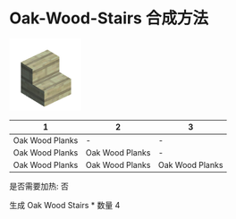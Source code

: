 # Oak-Wood-Stairs 合成方法

![Icon](Doc/Recipe/98e0d8cd26a0ddf4bb5109849f5c0926.png)

|1|2|3|
|----|-----|-----|
|Oak Wood Planks|-|-|
|Oak Wood Planks|Oak Wood Planks|-|
|Oak Wood Planks|Oak Wood Planks|Oak Wood Planks|

是否需要加热: 否

生成 Oak Wood Stairs \* 数量 4
<br/> <br/> <br/> 

